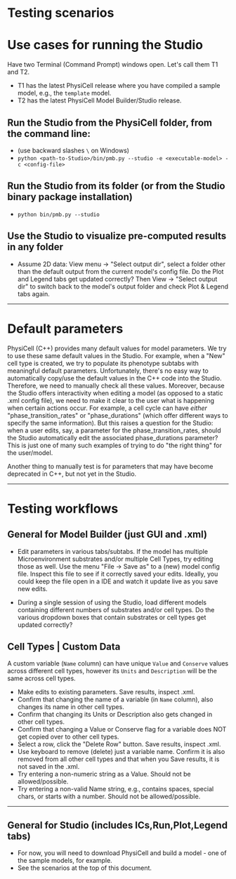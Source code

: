 # Testing scenarios

# Use cases for running the Studio
Have two Terminal (Command Prompt) windows open. Let's call them T1 and T2. 
* T1 has the latest PhysiCell release where you have compiled a sample model, e.g., the `template` model.
* T2 has the latest PhysiCell Model Builder/Studio release.

## Run the Studio from the PhysiCell folder, from the command line:
* (use backward slashes `\` on Windows)
* `python <path-to-Studio>/bin/pmb.py --studio -e <executable-model> -c <config-file>`

## Run the Studio from its folder (or from the Studio binary package installation)
* `python bin/pmb.py --studio`

## Use the Studio to visualize pre-computed results in any folder

* Assume 2D data: View menu -> "Select output dir", select a folder other than the default output from the current model's config file. Do the Plot and Legend tabs get updated correctly? Then View -> "Select output dir" to switch back to the model's output folder and check Plot & Legend tabs again.

---
# Default parameters
 
 PhysiCell (C++) provides many default values for model parameters. We try to use these same default values in the Studio. For example, when a "New" cell type is created, we try to populate its phenotype subtabs with meaningful default parameters. Unfortunately, there's no easy way to automatically copy/use the default values in the C++ code into the Studio. Therefore, we need to manually check all these values. 
 Moreover, because the Studio offers interactivity when editing a model (as opposed to a static .xml config file), we need to make it clear to the user what is happening when certain actions occur. 
 For example, a cell cycle can have *either*  "phase_transition_rates" or "phase_durations" (which offer different ways to specify the same information). 
 But this raises a question for the Studio: when a user edits, say, a parameter for the phase_transition_rates, should the Studio automatically edit the associated phase_durations
 parameter? This is just one of many such examples of trying to do "the right thing" for the user/model.

 Another thing to manually test is for parameters that may have become deprecated in C++, but not yet in the Studio.

---
# Testing workflows

## General for Model Builder (just GUI and .xml)

* Edit parameters in various tabs/subtabs. If the model has
multiple Microenvironment substrates and/or multiple Cell Types, try editing those as well.
Use the menu "File -> Save as" to a (new) model config file.
Inspect this file to see if it correctly saved your edits. Ideally, you could keep the file open
in a IDE and watch it update live as you save new edits.

* During a single session of using the Studio, load different models containing different numbers of 
 substrates and/or cell types. Do the various dropdown boxes that contain substrates or cell types get updated correctly?

## Cell Types | Custom Data

A custom variable (`Name` column) can have unique `Value` and `Conserve` values across different cell types, however
its `Units` and `Description` will be the same across cell types.

* Make edits to existing parameters. Save results, inspect .xml.
* Confirm that changing the name of a variable (in `Name` column), also changes its name in other cell types.
* Confirm that changing its Units or Description also gets changed in other cell types.
* Confirm that changing a Value or Conserve flag for a variable does NOT get copied over to other cell types.
* Select a row, click the "Delete Row" button. Save results, inspect .xml.
* Use keyboard to remove (delete) just a variable name. Confirm it is also removed from all other cell types and that when you Save results, it is not saved in the .xml.
* Try entering a non-numeric string as a Value. Should not be allowed/possible.
* Try entering a non-valid Name string, e.g., contains spaces, special chars, or starts with a number. Should not be allowed/possible.

---
## General for Studio (includes ICs,Run,Plot,Legend tabs)

* For now, you will need to download PhysiCell and build a model - one of the sample models, for example.
* See the scenarios at the top of this document.
